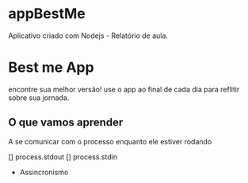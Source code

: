 # appBestMe
Aplicativo criado com Nodejs - Relatório de aula.
# Best me App

encontre sua melhor versão!
use o app ao final de cada dia para reflitir sobre sua jornada.

## O que vamos aprender

A se comunicar com o processo enquanto ele estiver rodando

[] process.stdout
[] process.stdin

* Assincronismo
